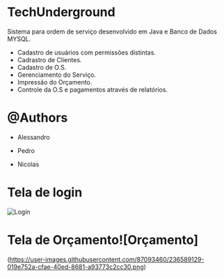 
# TechUnderground
Sistema para ordem de serviço desenvolvido em Java e Banco de Dados MYSQL.

- Cadastro de usuários com permissões distintas.
- Cadrastro de Clientes.
- Cadastro de O.S.
- Gerenciamento do Serviço.
- Impressão do Orçamento.
- Controle da O.S e pagamentos através de relatórios.

# @Authors 
- Alessandro 

- Pedro

- Nicolas

# Tela de login

![Login](https://user-images.githubusercontent.com/87093460/236586026-50f7d46c-9109-420b-8899-18c782c8e7f2.png)

# Tela de Orçamento![Orçamento]
(https://user-images.githubusercontent.com/87093460/236589129-019e752a-cfae-40ed-8681-a93773c2cc30.png)




